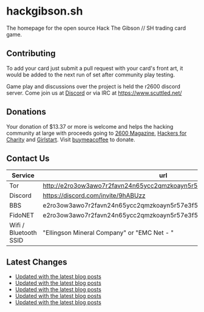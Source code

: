 # hackgibson.sh
The homepage for the open source Hack The Gibson // SH trading card game.


## Contributing

To add your card just submit a pull request with your card's front art, it would be added to the next run of set after community play testing.

Game play and discussions over the project is held the r2600 discord server. Come join us at [Discord](https://discord.com/invite/9hABUzz) or via IRC at https://www.scuttled.net/


## Donations

Your donation of $13.37 or more is welcome and helps the hacking community at large with proceeds going to [2600 Magazine](https://2600.com/), [Hackers for Charity](https://hackersforcharity.org) and [Girlstart](https://girlstart.org).  Visit [buymeacoffee](https://www.buymeacoffee.com/hackgibson.sh) to donate.


## Contact Us

Service | url
-|-
Tor | http://e2ro3ow3awo7r2favn24n65ycc2qmzkoayn5r57e3f56nvjwdcgg32ad.onion
Discord | https://discord.com/invite/9hABUzz
BBS | e2ro3ow3awo7r2favn24n65ycc2qmzkoayn5r57e3f56nvjwdcgg32ad.onion:23
FidoNET | e2ro3ow3awo7r2favn24n65ycc2qmzkoayn5r57e3f56nvjwdcgg32ad.onion:24554
Wifi / Bluetooth SSID | "Ellingson Mineral Company" or "EMC Net - <fidonet address>"

## Latest Changes
<!-- BLOG-POST-LIST:START -->
- [Updated with the latest blog posts](https://github.com/DFW2600/hackgibson.sh/commit/98fe6c8b436bf20acfbabfa4548f2f9da6f31c0c)
- [Updated with the latest blog posts](https://github.com/DFW2600/hackgibson.sh/commit/a292f12ea093cd51083fff5b7adc727d7a93542e)
- [Updated with the latest blog posts](https://github.com/DFW2600/hackgibson.sh/commit/7f918e6fe5a9fd837a7ef8b450e15bea417c5e2b)
- [Updated with the latest blog posts](https://github.com/DFW2600/hackgibson.sh/commit/24e35a950b13e19863e04393da670421588f6050)
- [Updated with the latest blog posts](https://github.com/DFW2600/hackgibson.sh/commit/ceeff9c70ee2e7bbf897c334f64440917608a09d)
<!-- BLOG-POST-LIST:END -->
